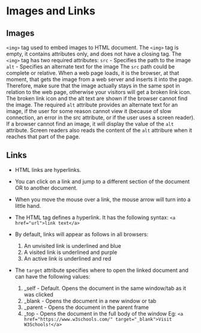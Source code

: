 # Images and Links

## Images
`<img>` tag used to embed images to HTML document.
The `<img>` tag is empty, it contains attributes only, and does not have a closing tag.
The `<img>` tag has two required attributes:
  `src` - Specifies the path to the image
  `alt` - Specifies an alternate text for the image
The `src` path could be complete or relative.
When a web page loads, it is the browser, at that moment, that gets the image from a web server and inserts it into the page. Therefore, make sure that the image actually stays in the same spot in relation to the web page, otherwise your visitors will get a broken link icon. The broken link icon and the alt text are shown if the browser cannot find the image.
The required `alt` attribute provides an alternate text for an image, if the user for some reason cannot view it (because of slow connection, an error in the src attribute, or if the user uses a screen reader).
If a browser cannot find an image, it will display the value of the `alt` attribute.
Screen readers also reads the content of the `alt` attribure when it reaches that part of the page.

## Links
- HTML links are hyperlinks.
- You can click on a link and jump to a different section of the document OR to another document.
- When you move the mouse over a link, the mouse arrow will turn into a little hand.
- The HTML <a> tag defines a hyperlink. It has the following syntax:
`<a href="url">link text</a>`
- By default, links will appear as follows in all browsers:
  1. An unvisited link is underlined and blue
  2. A visited link is underlined and purple
  3. An active link is underlined and red

- The `target` attribute specifies where to open the linked document and can have the following values:
  1. _self - Default. Opens the document in the same window/tab as it was clicked
  2. _blank - Opens the document in a new window or tab
  3. _parent - Opens the document in the parent frame
  4. _top - Opens the document in the full body of the window
Eg: `<a href="https://www.w3schools.com/" target="_blank">Visit W3Schools!</a>`


